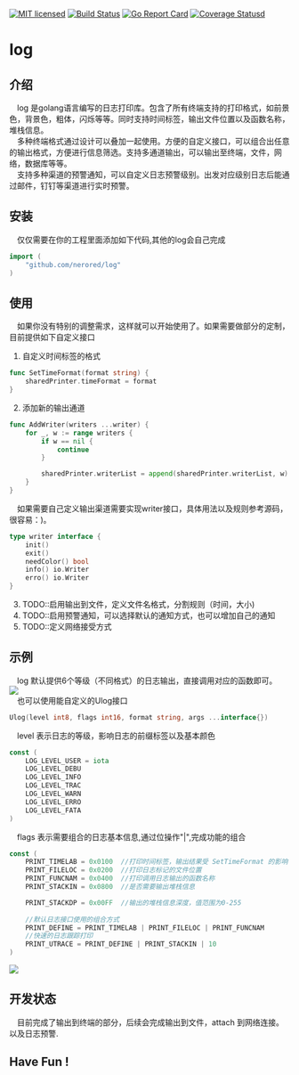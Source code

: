 [![MIT licensed][10]][11] [![Build Status][3]][4] [![Go Report Card][5]][6] [![Coverage Statusd][7]][8]

# log
>
## 介绍
&emsp;log 是golang语言编写的日志打印库。包含了所有终端支持的打印格式，如前景色，背景色，粗体，闪烁等等。同时支持时间标签，输出文件位置以及函数名称，堆栈信息。    
&emsp;多种终端格式通过设计可以叠加一起使用。方便的自定义接口，可以组合出任意的输出格式，方便进行信息筛选。支持多通道输出，可以输出至终端，文件，网络，数据库等等。    
&emsp;支持多种渠道的预警通知，可以自定义日志预警级别。出发对应级别日志后能通过邮件，钉钉等渠道进行实时预警。    
## 安装
&emsp;仅仅需要在你的工程里面添加如下代码,其他的log会自己完成
```go
import (
	"github.com/nerored/log"
)
```
## 使用
&emsp;如果你没有特别的调整需求，这样就可以开始使用了。如果需要做部分的定制，目前提供如下自定义接口
1. 自定义时间标签的格式
```go
func SetTimeFormat(format string) {
	sharedPrinter.timeFormat = format
}
```
2. 添加新的输出通道
```go
func AddWriter(writers ...writer) {
	for _, w := range writers {
		if w == nil {
			continue
		}

		sharedPrinter.writerList = append(sharedPrinter.writerList, w)
	}
}
```
&emsp;如果需要自己定义输出渠道需要实现writer接口，具体用法以及规则参考源码，很容易：)。
```go
type writer interface {
	init()
	exit()
	needColor() bool
	info() io.Writer
	erro() io.Writer
}
```
3. TODO::启用输出到文件，定义文件名格式，分割规则（时间，大小)    
4. TODO::启用预警通知，可以选择默认的通知方式，也可以增加自己的通知     
5. TODO::定义网络接受方式 
## 示例
&emsp;log 默认提供6个等级（不同格式）的日志输出，直接调用对应的函数即可。  
![][1]  
&emsp;也可以使用能自定义的Ulog接口
```go
Ulog(level int8, flags int16, format string, args ...interface{})
```
&emsp;level 表示日志的等级，影响日志的前缀标签以及基本颜色
```go
const (
	LOG_LEVEL_USER = iota
	LOG_LEVEL_DEBU
	LOG_LEVEL_INFO
	LOG_LEVEL_TRAC
	LOG_LEVEL_WARN
	LOG_LEVEL_ERRO
	LOG_LEVEL_FATA
)
```
&emsp;flags 表示需要组合的日志基本信息,通过位操作"|",完成功能的组合
```go
const (
	PRINT_TIMELAB = 0x0100  //打印时间标签，输出结果受 SetTimeFormat 的影响
	PRINT_FILELOC = 0x0200  //打印日志标记的文件位置
	PRINT_FUNCNAM = 0x0400  //打印调用日志输出的函数名称
	PRINT_STACKIN = 0x0800  //是否需要输出堆栈信息

	PRINT_STACKDP = 0x00FF  //输出的堆栈信息深度，值范围为0-255
    
    //默认日志接口使用的组合方式
	PRINT_DEFINE = PRINT_TIMELAB | PRINT_FILELOC | PRINT_FUNCNAM
    //快速的日志跟踪打印
    PRINT_UTRACE = PRINT_DEFINE | PRINT_STACKIN | 10
)
```    
![][2]    
## 开发状态    
&emsp;目前完成了输出到终端的部分，后续会完成输出到文件，attach 到网络连接。以及日志预警.
## Have Fun !
[1]:https://github.com/nerored/log/blob/master/images/IMG_0539.JPG
[2]:https://github.com/nerored/log/blob/master/images/IMG_0540.JPG
[3]: https://travis-ci.org/nerored/log.svg?branch=master
[4]: https://travis-ci.org/nerored/log
[5]: https://goreportcard.com/badge/github.com/nerored/log
[6]: https://goreportcard.com/report/github.com/nerored/log
[7]: https://codecov.io/gh/nerored/log/branch/master/graph/badge.svg
[8]: https://codecov.io/gh/nerored/log
[10]: https://img.shields.io/badge/license-MIT-blue.svg
[11]: LICENSE
